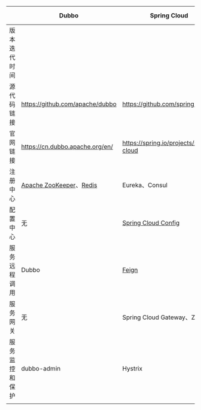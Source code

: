 |                | Dubbo                                                        | Spring Cloud                                                 | Spring Cloud Alibaba                                         | Huawei Jalor                                |
| -------------- | ------------------------------------------------------------ | ------------------------------------------------------------ | ------------------------------------------------------------ | ------------------------------------------- |
| 版本迭代时间   |                                                              |                                                              |                                                              |                                             |
| 源代码链接     | https://github.com/apache/dubbo                              | https://github.com/spring-cloud                              | https://github.com/alibaba/spring-cloud-alibaba              | -                                           |
| 官网链接       | https://cn.dubbo.apache.org/en/                              | https://spring.io/projects/spring-cloud                      | https://sca.aliyun.com/                                      | -                                           |
| 注册中心       | [Apache ZooKeeper](https://zookeeper.apache.org/)、[Redis](https://redis.io/) | Eureka、Consul                                               | [Nacos](https://nacos.io/)、[Eureka](https://github.com/Netflix/eureka) | [Eureka](https://github.com/Netflix/eureka) |
| 配置中心       | 无                                                           | [Spring Cloud Config](https://docs.spring.io/spring-cloud-config/docs/current/reference/html/) | [Spring Cloud Config](https://docs.spring.io/spring-cloud-config/docs/current/reference/html/)、[Nacos](https://nacos.io/) |                                             |
| 服务远程调用   | Dubbo                                                        | [Feign](https://github.com/OpenFeign/feign)                  | Dubbo、[Feign](https://github.com/OpenFeign/feign)           |                                             |
| 服务网关       | 无                                                           | Spring Cloud Gateway、Zuul                                   | Spring Cloud Gateway、Zuul                                   |                                             |
| 服务监控和保护 | dubbo-admin                                                  | Hystrix                                                      | Sentinel                                                     |                                             |
|                |                                                              |                                                              |                                                              |                                             |

